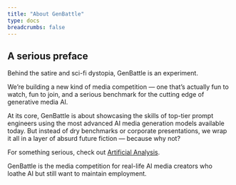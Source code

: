 ```yaml
---
title: "About GenBattle"
type: docs
breadcrumbs: false
---
```


## A serious preface

Behind the satire and sci-fi dystopia, GenBattle is an experiment.

We’re building a new kind of media competition — one that’s actually fun to watch, fun to join, and a serious benchmark for the cutting edge of generative media AI.

At its core, GenBattle is about showcasing the skills of top-tier prompt engineers using the most advanced AI media generation models available today. But instead of dry benchmarks or corporate presentations, we wrap it all in a layer of absurd future fiction — because why not?

For something serious, check out [Artificial Analysis](https://artificialanalysis.ai/).

GenBattle is the media competition for real-life AI media creators who loathe AI but still want to maintain employment.